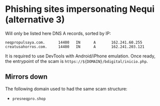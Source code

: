 # Phishing sites impersonating Nequi (alternative 3)

Will only be listed here DNS A records, sorted by IP:

```
neqpropulsaya.com.      14400   IN      A       162.241.60.255
creatusahorros.com.     14400   IN      A       162.241.203.121
```

It is required to use DevTools with Android/iPhone emulation. Once ready, the entrypoint of the scam is `https://${DOMAIN}/bdigital/inicio.php`.


## Mirrors down

The following domain used to had the same scam structure:

- `presneqpro.shop`
